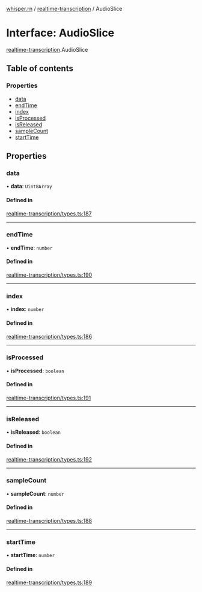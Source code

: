 [whisper.rn](../README.md) / [realtime-transcription](../modules/realtime_transcription.md) / AudioSlice

# Interface: AudioSlice

[realtime-transcription](../modules/realtime_transcription.md).AudioSlice

## Table of contents

### Properties

- [data](realtime_transcription.AudioSlice.md#data)
- [endTime](realtime_transcription.AudioSlice.md#endtime)
- [index](realtime_transcription.AudioSlice.md#index)
- [isProcessed](realtime_transcription.AudioSlice.md#isprocessed)
- [isReleased](realtime_transcription.AudioSlice.md#isreleased)
- [sampleCount](realtime_transcription.AudioSlice.md#samplecount)
- [startTime](realtime_transcription.AudioSlice.md#starttime)

## Properties

### data

• **data**: `Uint8Array`

#### Defined in

[realtime-transcription/types.ts:187](https://github.com/mybigday/whisper.rn/blob/4ad9647/src/realtime-transcription/types.ts#L187)

___

### endTime

• **endTime**: `number`

#### Defined in

[realtime-transcription/types.ts:190](https://github.com/mybigday/whisper.rn/blob/4ad9647/src/realtime-transcription/types.ts#L190)

___

### index

• **index**: `number`

#### Defined in

[realtime-transcription/types.ts:186](https://github.com/mybigday/whisper.rn/blob/4ad9647/src/realtime-transcription/types.ts#L186)

___

### isProcessed

• **isProcessed**: `boolean`

#### Defined in

[realtime-transcription/types.ts:191](https://github.com/mybigday/whisper.rn/blob/4ad9647/src/realtime-transcription/types.ts#L191)

___

### isReleased

• **isReleased**: `boolean`

#### Defined in

[realtime-transcription/types.ts:192](https://github.com/mybigday/whisper.rn/blob/4ad9647/src/realtime-transcription/types.ts#L192)

___

### sampleCount

• **sampleCount**: `number`

#### Defined in

[realtime-transcription/types.ts:188](https://github.com/mybigday/whisper.rn/blob/4ad9647/src/realtime-transcription/types.ts#L188)

___

### startTime

• **startTime**: `number`

#### Defined in

[realtime-transcription/types.ts:189](https://github.com/mybigday/whisper.rn/blob/4ad9647/src/realtime-transcription/types.ts#L189)
